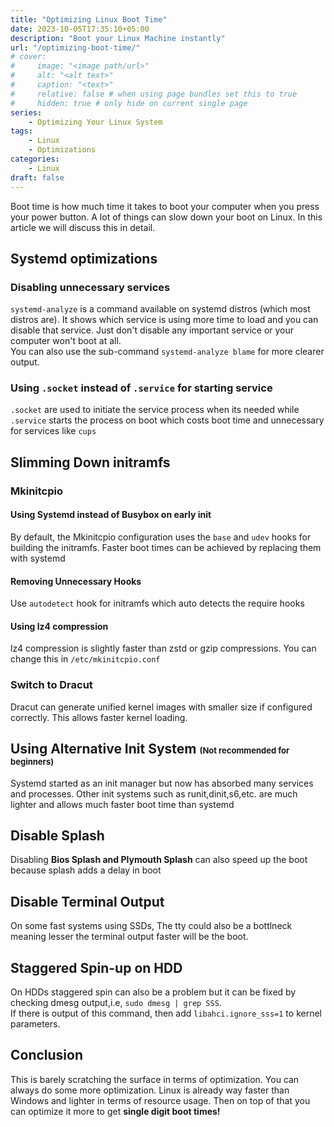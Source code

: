 ```yaml
---
title: "Optimizing Linux Boot Time"
date: 2023-10-05T17:35:10+05:00
description: "Boot your Linux Machine instantly"
url: "/optimizing-boot-time/"
# cover:
#     image: "<image path/url>"
#     alt: "<alt text>"
#     caption: "<text>"
#     relative: false # when using page bundles set this to true
#     hidden: true # only hide on current single page
series:
    - Optimizing Your Linux System
tags:
    - Linux
    - Optimizations
categories:
    - Linux
draft: false
---
```

Boot time is how much time it takes to boot your computer when you press your power button. A lot of things can slow down your boot on Linux. In this article we will discuss this in detail.

## Systemd optimizations
### Disabling unnecessary services
`systemd-analyze` is a command available on systemd distros (which most distros are). It shows which service is using more time to load and you can disable that service. Just don't disable any important service or your computer won't boot at all.\
You can also use the sub-command `systemd-analyze blame` for more clearer output.
### Using `.socket` instead of `.service` for starting service
`.socket` are used to initiate the service process when its needed while `.service` starts the process on boot which costs boot time and unnecessary for services like `cups`
## Slimming Down initramfs
### Mkinitcpio
#### Using Systemd instead of Busybox on early init
By default, the Mkinitcpio configuration uses the `base` and `udev` hooks for building the initramfs. Faster boot times can be achieved by replacing them with systemd
#### Removing Unnecessary Hooks
Use `autodetect` hook for initramfs which auto detects the require hooks
#### Using lz4 compression
lz4 compression is slightly faster than zstd or gzip compressions. You can change this in `/etc/mkinitcpio.conf` 
### Switch to Dracut
Dracut can generate unified kernel images with smaller size if configured correctly. This allows faster kernel loading.

## Using Alternative Init System <font size="2">(Not recommended for beginners)</font>
Systemd started as an init manager but now has absorbed many services and processes. Other init systems such as runit,dinit,s6,etc. are much lighter and allows much faster boot time than systemd
## Disable Splash
 Disabling **Bios Splash and Plymouth Splash** can also speed up the boot because splash adds a delay in boot
## Disable Terminal Output
On some fast systems using SSDs, The tty could also be a bottlneck meaning lesser the terminal output faster will be the boot.
## Staggered Spin-up on HDD
On HDDs staggered spin can also be a problem but it can be fixed by checking dmesg output,i.e, `sudo dmesg | grep SSS`.\
If there is output of this command, then add `libahci.ignore_sss=1` to kernel parameters.
## Conclusion
This is barely scratching the surface in terms of optimization. You can always do some more optimization. Linux is already way faster than Windows and lighter in terms of resource usage. Then on top of that you can optimize it more to get **single digit boot times!**
